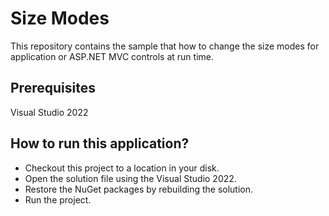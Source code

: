 # Size Modes

This repository contains the sample that how to change the size modes for application or ASP.NET MVC controls at run time.

## Prerequisites

Visual Studio 2022

## How to run this application?

* Checkout this project to a location in your disk.
* Open the solution file using the Visual Studio 2022.
* Restore the NuGet packages by rebuilding the solution.
* Run the project.